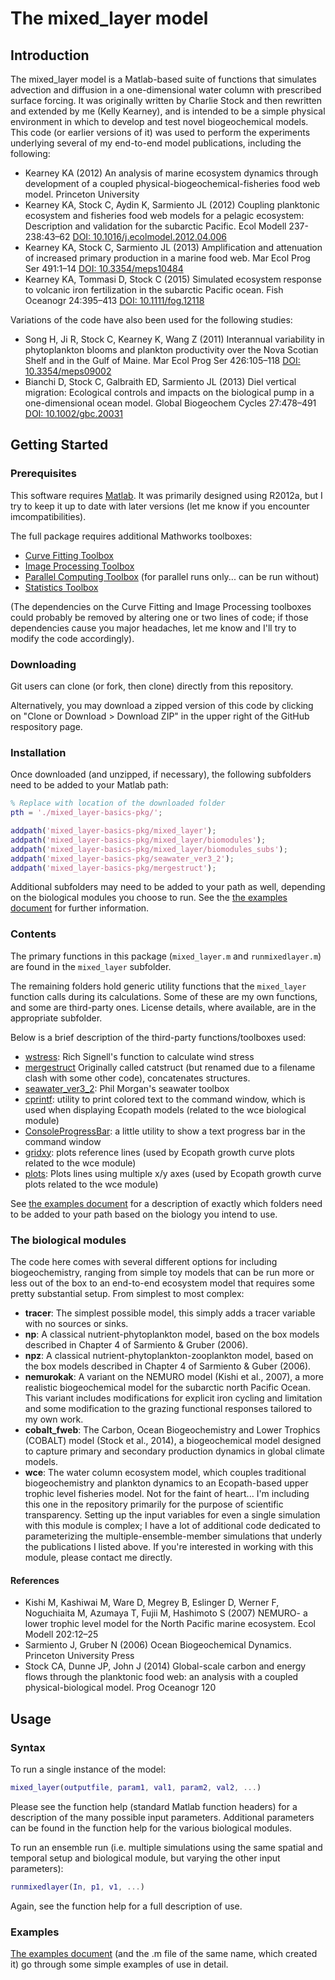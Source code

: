 # The mixed_layer model

## Introduction

The mixed_layer model is a Matlab-based suite of functions that simulates advection and diffusion in a one-dimensional water column with prescribed surface forcing.  It was originally written by Charlie Stock and then rewritten and extended by me (Kelly Kearney), and is intended to be a simple physical environment in which to develop and test novel biogeochemical models.  This code (or earlier versions of it) was used to perform the experiments underlying several of my end-to-end model publications, including the following:

 - Kearney KA (2012) An analysis of marine ecosystem dynamics through development of a coupled physical-biogeochemical-fisheries food web model. Princeton University
 - Kearney KA, Stock C, Aydin K, Sarmiento JL (2012) Coupling planktonic ecosystem and fisheries food web models for a pelagic ecosystem: Description and validation for the subarctic Pacific. Ecol Modell 237-238:43–62
   [DOI: 10.1016/j.ecolmodel.2012.04.006](http://dx.doi.org/10.1016/j.ecolmodel.2012.04.006)
 - Kearney KA, Stock C, Sarmiento JL (2013) Amplification and attenuation of increased primary production in a marine food web. Mar Ecol Prog Ser 491:1–14
   [DOI: 10.3354/meps10484](http://dx.doi.org/10.3354/meps10484)
 - Kearney KA, Tommasi D, Stock C (2015) Simulated ecosystem response to volcanic iron fertilization in the subarctic Pacific ocean. Fish Oceanogr 24:395–413
   [DOI: 10.1111/fog.12118](http://dx.doi.org/10.1111/fog.12118)

Variations of the code have also been used for the following studies:

 - Song H, Ji R, Stock C, Kearney K, Wang Z (2011) Interannual variability in phytoplankton blooms and plankton productivity over the Nova Scotian Shelf and in the Gulf of Maine. Mar Ecol Prog Ser 426:105–118
   [DOI: 10.3354/meps09002](http://dx.doi.org/10.3354/meps09002)
 - Bianchi D, Stock C, Galbraith ED, Sarmiento JL (2013) Diel vertical migration: Ecological controls and impacts on the biological pump in a one-dimensional ocean model. Global Biogeochem Cycles 27:478–491
   [DOI: 10.1002/gbc.20031](http://dx.doi.org/10.1002/gbc.20031)
 
## Getting Started

### Prerequisites

This software requires [Matlab](http://www.mathworks.com/products/matlab/).  It was primarily designed using R2012a, but I try to keep it up to date with later versions (let me know if you encounter imcompatibilities).

The full package requires additional Mathworks toolboxes:

- [Curve Fitting Toolbox](http://www.mathworks.com/products/curvefitting/)
- [Image Processing Toolbox](http://www.mathworks.com/products/image/)
- [Parallel Computing Toolbox](http://www.mathworks.com/products/parallel-computing/) (for parallel runs only... can be run without)
- [Statistics Toolbox](http://www.mathworks.com/products/statistics/)
 
(The dependencies on the Curve Fitting and Image Processing toolboxes could probably be removed by altering one or two lines of code; if those dependencies cause you major headaches, let me know and I'll try to modify the code accordingly).
 
### Downloading

Git users can clone (or fork, then clone) directly from this repository.

Alternatively, you may download a zipped version of this code by clicking on "Clone or Download > Download ZIP" in the upper right of the GitHub respository page.
 
### Installation

Once downloaded (and unzipped, if necessary), the following subfolders need to be added to your Matlab path:

```matlab
% Replace with location of the downloaded folder
pth = './mixed_layer-basics-pkg/';

addpath('mixed_layer-basics-pkg/mixed_layer');
addpath('mixed_layer-basics-pkg/mixed_layer/biomodules');
addpath('mixed_layer-basics-pkg/mixed_layer/biomodules_subs');
addpath('mixed_layer-basics-pkg/seawater_ver3_2');
addpath('mixed_layer-basics-pkg/mergestruct');
```

Additional subfolders may need to be added to your path as well, depending on the biological modules you choose to run.  See the [the examples document](https://rawgit.com/kakearney/mixed_layer-basics-pkg/master/mixedlayer_examples.html) for further information.

 
### Contents

The primary functions in this package (`mixed_layer.m` and `runmixedlayer.m`) are found in the `mixed_layer` subfolder.  

The remaining folders hold generic utility functions that the `mixed_layer` function calls during its calculations.  Some of these are my own functions, and some are third-party ones.  License details, where available, are in the appropriate subfolder.  

Below is a brief description of the third-party functions/toolboxes used:

- [wstress](http://woodshole.er.usgs.gov/operations/sea-mat/RPSstuff-html/index.html "RPSstuff"): Rich Signell's function to calculate wind stress
- [mergestruct](http://www.mathworks.com/matlabcentral/fileexchange/7842-catstruct) Originally called catstruct (but renamed due to a filename clash with some other code), concatenates structures.
- [seawater\_ver3\_2](http://www.marine.csiro.au/datacentre/processing.htm): Phil Morgan's seawater toolbox
- [cprintf](http://www.mathworks.com/matlabcentral/fileexchange/24093-cprintf-display-formatted-colored-text-in-the-command-window): utility to print colored text to the command window, which is used when displaying Ecopath models (related to the wce biological module)
- [ConsoleProgressBar](http://www.mathworks.com/matlabcentral/fileexchange/30297-consoleprogressbar): a little utility to show a text progress bar in the command window
- [gridxy](http://www.mathworks.com/matlabcentral/fileexchange/9973-gridxy--v2-2-feb-2008-): plots reference lines (used by Ecopath growth curve plots related to the wce module)
- [plots](http://www.mathworks.com/matlabcentral/fileexchange/10242-plots-m--plotses-m): Plots lines using multiple x/y axes (used by Ecopath growth curve plots related to the wce module)

See [the examples document](https://rawgit.com/kakearney/mixed_layer-basics-pkg/master/mixedlayer_examples.html) for a description of exactly which folders need to be added to your path based on the biology you intend to use.

### The biological modules

The code here comes with several different options for including biogeochemistry, ranging from simple toy models that can be run more or less out of the box to an end-to-end ecosystem model that requires some pretty substantial setup.  From simplest to most complex:

 - **tracer**: The simplest possible model, this simply adds a tracer variable with no sources or sinks. 
 - **np**: A classical nutrient-phytoplankton model, based on the box models described in Chapter 4 of Sarmiento & Gruber (2006).
 - **npz**: A classical nutrient-phytoplankton-zooplankton model, based on the box models described in Chapter 4 of Sarmiento & Guber (2006).
 - **nemurokak**: A variant on the NEMURO model (Kishi et al., 2007), a more realistic biogeochemical model for the subarctic north Pacific Ocean. This variant includes modifications for explicit iron cycling and limitation and some modification to the grazing functional responses tailored to my own work.
 - **cobalt_fweb**: The Carbon, Ocean Biogeochemistry and Lower Trophics (COBALT) model (Stock et al., 2014), a biogeochemical model designed to capture primary and secondary production dynamics in global climate models.
 - **wce**: The water column ecosystem model, which couples traditional biogeochemistry and plankton dynamics to an Ecopath-based upper trophic level fisheries model.  Not for the faint of heart... I'm including this one in the repository primarily for the purpose of scientific transparency.  Setting up the input variables for even a single simulation with this module is complex;  I have a lot of additional code dedicated to parameterizing the multiple-ensemble-member simulations that underly the publications I listed above.  If you're interested in working with this module, please contact me directly.
 
#### References
 
  - Kishi M, Kashiwai M, Ware D, Megrey B, Eslinger D, Werner F, Noguchiaita M, Azumaya T, Fujii M, Hashimoto S (2007) NEMURO- a lower trophic level model for the North Pacific marine ecosystem. Ecol Modell 202:12–25
  - Sarmiento J, Gruber N (2006) Ocean Biogeochemical Dynamics. Princeton University Press
  - Stock CA, Dunne JP, John J (2014) Global-scale carbon and energy flows through the planktonic food web: an analysis with a coupled physical-biological model. Prog Oceanogr 120

## Usage

### Syntax

To run a single instance of the model:

```matlab
mixed_layer(outputfile, param1, val1, param2, val2, ...)
```

Please see the function help (standard Matlab function headers) for a description of the many possible input parameters.  Additional parameters can be found in the function help for the various biological modules.

To run an ensemble run (i.e. multiple simulations using the same spatial and temporal setup and biological module, but varying the other input parameters):

```matlab
runmixedlayer(In, p1, v1, ...)
```

Again, see the function help for a full description of use.

  
### Examples

[The examples document](https://rawgit.com/kakearney/mixed_layer-basics-pkg/master/mixedlayer_examples.html) (and the .m file of the same name, which created it) go through some simple examples of use in detail.




 
 
 

